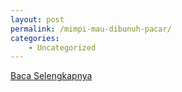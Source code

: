 ```yaml
---
layout: post
permalink: /mimpi-mau-dibunuh-pacar/
categories:
    - Uncategorized
---
```


[Baca Selengkapnya](/06)